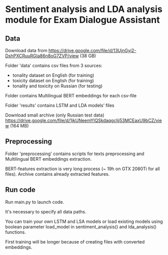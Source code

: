 # Sentiment analysis and LDA analysis module for Exam Dialogue Assistant

## Data
Download data from https://drive.google.com/file/d/13UjnGyj2-DshPXCRuuRGla86n8oG7ZVP/view (38 GB) 

Folder 'data' contains csv files from 3 sources:
- tonality dataset on English (for training)
- toxicity dataset on English (for training)
- tonality and toxicity on Russian (for testing)

Folder contains Multilingual BERT embeddings for each csv-file

Folder 'results' contains LSTM and LDA models’ files

Download small archive (only Russian test data) https://drive.google.com/file/d/1jkUNeemYIQSkdaqgcIjj53MCEaxU9bCZ/view (164 MB)

## Preprocessing
Folder 'preprocessing' contains scripts for texts preprocessing and Multilingual BERT embeddings extraction. 

BERT-features extraction is very long process (~ 19h on GTX 2080Ti for all files). Archive contains already extracted features.

## Run code
Run main.py to launch code.

It's necessary to specify all data paths. 

You can train your own LSTM and LSA models or load existing models using boolean parameter load_model in sentiment_analysis() and lda_analysis() functions. 

First training will be longer because of creating files with converted embeddings.
